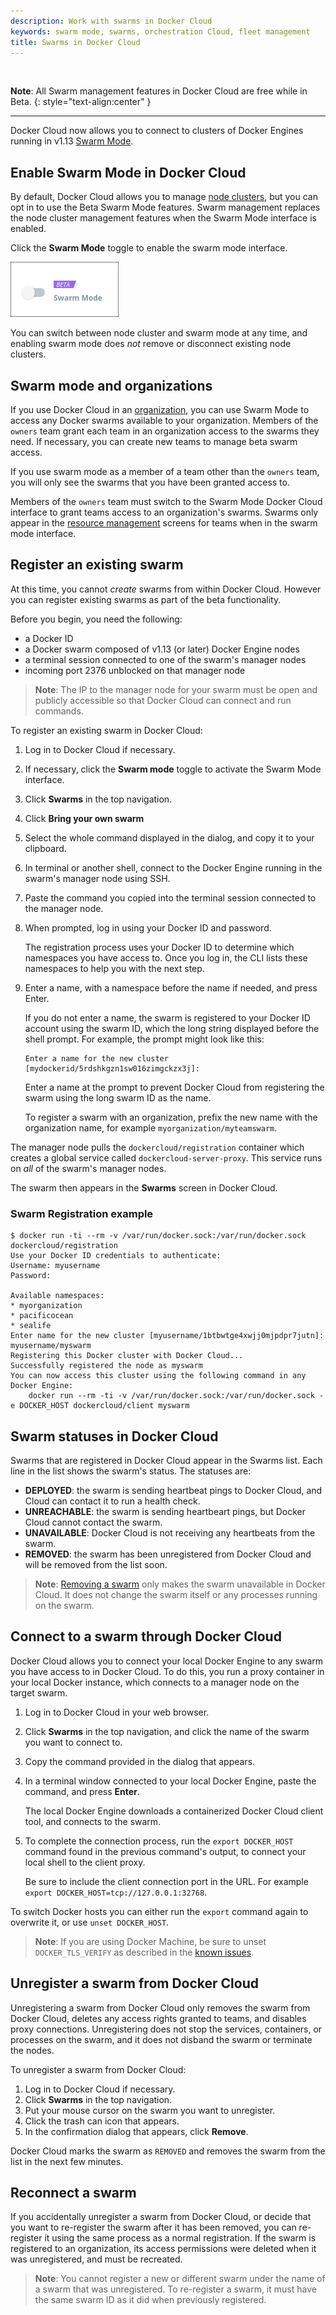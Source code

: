 ```yaml
---
description: Work with swarms in Docker Cloud
keywords: swarm mode, swarms, orchestration Cloud, fleet management
title: Swarms in Docker Cloud
---
```


<br>

<b>Note</b>: All Swarm management features in Docker Cloud are free while in Beta.
{: style="text-align:center" }

--------
Docker Cloud now allows you to connect to clusters of Docker Engines running in v1.13 [Swarm Mode](/engine/swarm/).

## Enable Swarm Mode in Docker Cloud

By default, Docker Cloud allows you to manage [node clusters](/docker-cloud/infrastructure/), but you can opt in to use the Beta
Swarm Mode features. Swarm management replaces the node cluster management
features when the Swarm Mode interface is enabled.

Click the **Swarm Mode** toggle to enable the swarm mode interface.

![the Swarm Mode toggle](images/swarm-toggle.png)

You can switch between node cluster and swarm mode at any time, and enabling swarm mode does _not_ remove or disconnect existing node clusters.

## Swarm mode and organizations

If you use Docker Cloud in an [organization](/docker-cloud/orgs/), you can
use Swarm Mode to access any Docker swarms available to your organization.
Members of the `owners` team grant each team in an organization access to the
swarms they need. If necessary, you can create new teams to manage beta swarm
access.

If you use swarm mode as a member of a team other than the `owners` team,
you will only see the swarms that you have been granted access to.

Members of the `owners` team must switch to the Swarm Mode Docker Cloud
interface to grant teams access to an organization's swarms. Swarms only appear
in the [resource management](/docker-cloud/orgs/#/set-team-permissions) screens
for teams when in the swarm mode interface.

## Register an existing swarm

At this time, you cannot _create_ swarms from within Docker Cloud. However you can register existing swarms as part of the beta functionality.

Before you begin, you need the following:

- a Docker ID
- a Docker swarm composed of v1.13 (or later) Docker Engine nodes
- a terminal session connected to one of the swarm's manager nodes
- incoming port 2376 unblocked on that manager node

> **Note**: The IP to the manager node for your swarm must be open and publicly accessible so that Docker Cloud can connect and run commands.

To register an existing swarm in Docker Cloud:

1. Log in to Docker Cloud if necessary.
2. If necessary, click the **Swarm mode** toggle to activate the Swarm Mode interface.
3. Click **Swarms** in the top navigation.
4. Click **Bring your own swarm**
5. Select the whole command displayed in the dialog, and copy it to your clipboard.
6. In terminal or another shell, connect to the Docker Engine running in the swarm's manager node using SSH.
7. Paste the command you copied into the terminal session connected to the manager node.
8.  When prompted, log in using your Docker ID and password.

    The registration process uses your Docker ID to determine which namespaces you have access to<!--are allowed to register the swarm under TODO:CLOUD-4079 -->. Once you log in, the CLI lists these namespaces to help you with the next step.

9.  Enter a name, with a namespace before the name if needed, and press Enter.

    If you do not enter a name, the swarm is registered to your Docker ID account using the swarm ID, which the long string displayed before the shell prompt. For example, the prompt might look like this:

    ```none
    Enter a name for the new cluster [mydockerid/5rdshkgzn1sw016zimgckzx3j]:
    ```

    Enter a name at the prompt to prevent Docker Cloud from registering the swarm using the long swarm ID as the name.

    To register a swarm with an organization, prefix the new name with the organization name, for example `myorganization/myteamswarm`.

The manager node pulls the `dockercloud/registration` container which creates a
global service called `dockercloud-server-proxy`. This service runs on _all_ of
the swarm's manager nodes.

The swarm then appears in the **Swarms** screen in Docker Cloud.

### Swarm Registration example

```none
$ docker run -ti --rm -v /var/run/docker.sock:/var/run/docker.sock dockercloud/registration
Use your Docker ID credentials to authenticate:
Username: myusername
Password:

Available namespaces:
* myorganization
* pacificocean
* sealife
Enter name for the new cluster [myusername/1btbwtge4xwjj0mjpdpr7jutn]: myusername/myswarm
Registering this Docker cluster with Docker Cloud...
Successfully registered the node as myswarm
You can now access this cluster using the following command in any Docker Engine:
	docker run --rm -ti -v /var/run/docker.sock:/var/run/docker.sock -e DOCKER_HOST dockercloud/client myswarm
```

## Swarm statuses in Docker Cloud

Swarms that are registered in Docker Cloud appear in the Swarms list. Each line in the list shows the swarm's status. The statuses are:

<!-- TODO - **DEPLOYING**: Docker Cloud is provisioning the nodes of this swarm. -->
- **DEPLOYED**: the swarm is sending heartbeat pings to Docker Cloud, and Cloud can contact it to run a health check.
- **UNREACHABLE**: the swarm is sending heartbeart pings, but Docker Cloud cannot contact the swarm.
- **UNAVAILABLE**: Docker Cloud is not receiving any heartbeats from the swarm.
- **REMOVED**: the swarm has been unregistered from Docker Cloud and will be removed from the list soon.

> **Note**: [Removing a swarm](#unregister-a-swarm-from-Docker-cloud) only makes the swarm unavailable in Docker Cloud. It does not change the swarm itself or any processes running on the swarm.

## Connect to a swarm through Docker Cloud

Docker Cloud allows you to connect your local Docker Engine to any swarm you
have access to in Docker Cloud. To do this, you run a proxy container in your local Docker instance, which connects to a manager node on the target swarm.

1. Log in to Docker Cloud in your web browser.
2. Click **Swarms** in the top navigation, and click the name of the swarm you want to connect to.
3. Copy the command provided in the dialog that appears.
4. In a terminal window connected to your local Docker Engine, paste the command, and press **Enter**.

    The local Docker Engine downloads a containerized Docker Cloud client tool, and connects to the swarm.

5. To complete the connection process, run the `export DOCKER_HOST` command found in the previous command's output, to connect your local shell to the client proxy.

    Be sure to include the client connection port in the URL. For example `export DOCKER_HOST=tcp://127.0.0.1:32768`.


To switch Docker hosts you can either run the `export` command again to overwrite it, or use `unset DOCKER_HOST`.

> **Note**: If you are using Docker Machine, be sure to unset `DOCKER_TLS_VERIFY` as described in the [known issues](https://github.com/docker/dockercloud-federation#known-issues).

## Unregister a swarm from Docker Cloud

Unregistering a swarm from Docker Cloud only removes the swarm from Docker
Cloud, deletes any access rights granted to teams, and disables proxy
connections. Unregistering does not stop the services, containers, or processes on the swarm, and it does not disband the swarm or terminate the nodes.

To unregister a swarm from Docker Cloud:

1. Log in to Docker Cloud if necessary.
2. Click **Swarms** in the top navigation.
3. Put your mouse cursor on the swarm you want to unregister.
4. Click the trash can icon that appears.
5. In the confirmation dialog that appears, click **Remove**.

Docker Cloud marks the swarm as `REMOVED` and removes the swarm from the list in the next few minutes.  

## Reconnect a swarm

If you accidentally unregister a swarm from Docker Cloud, or decide that you
want to re-register the swarm after it has been removed, you can re-register it
using the same process as a normal registration. If the swarm is registered to
an organization, its access permissions were deleted when it was unregistered,
and must be recreated.

> **Note**: You cannot register a new or different swarm under the name of a
swarm that was unregistered. To re-register a swarm, it must have the same swarm
ID as it did when previously registered.
